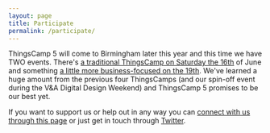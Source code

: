 ```yaml
---
layout: page
title: Participate
permalink: /participate/
---
```


ThingsCamp 5 will come to Birmingham later this year and this time we have TWO events. There's <a href="https://www.eventbrite.co.uk/e/thingscamp-5-tickets-45583660957">a traditional ThingsCamp on Saturday the 16th</a> of June and something <a href="https://www.eventbrite.co.uk/e/thingscamp-5-for-business-tickets-46181131006">a little more business-focused on the 19th</a>. We've learned a huge amount from the previous four ThingsCamps (and our spin-off event during the V&A Digital Design Weekend) and ThingsCamp 5 promises to be our best yet.

If you want to support us or help out in any way you can [connect with us through this page](http://things.camp/connect/) or just get in touch through [Twitter](https://twitter.com/thingscamp).